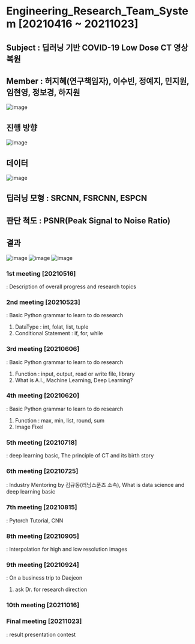 # Engineering_Research_Team_System [20210416 ~ 20211023]
## Subject : 딥러닝 기반 COVID-19 Low Dose CT 영상 복원
## Member : 허지혜(연구책임자), 이수빈, 정예지, 민지원, 임현영, 정보경, 하지원
![image](https://user-images.githubusercontent.com/64202709/169680229-d083a44b-39b0-4162-b0aa-58fa4fb43a21.png)
## 진행 방향
![image](https://user-images.githubusercontent.com/64202709/169680297-d299ab2a-47aa-42b4-af08-909345a10027.png)
## 데이터
![image](https://user-images.githubusercontent.com/64202709/169680327-57f0cfb0-088a-46c8-89a5-6ff9b9906e57.png)
## 딥러닝 모형 : SRCNN, FSRCNN, ESPCN
## 판단 척도 : PSNR(Peak Signal to Noise Ratio)
## 결과
![image](https://user-images.githubusercontent.com/64202709/169680375-e5caac68-939a-4d51-aea8-b3a0fd193d71.png)
![image](https://user-images.githubusercontent.com/64202709/169680383-7a56ab3c-d570-431a-9942-31840d3518f9.png)
![image](https://user-images.githubusercontent.com/64202709/169680388-f7518e97-dd33-4f0b-9b1a-a238348d0a24.png)


### 1st meeting [20210516]<br>
: Description of overall progress and research topics
### 2nd meeting [20210523]<br>
: Basic Python grammar to learn to do research<br>
1. DataType : int, folat, list, tuple
2. Conditional Statement : if, for, while
### 3rd meeting [20210606]<br>
: Basic Python grammar to learn to do research
1. Function : input, output, read or write file, library
2. What is A.I., Machine Learning, Deep Learning? 
### 4th meeting [20210620]<br>
: Basic Python grammar to learn to do research
1. Function : max, min, list, round, sum
2. Image Fixel
### 5th meeting [20210718]<br>
: deep learning basic, The principle of CT and its birth story
### 6th meeting [20210725]<br>
: Industry Mentoring by 김규동(러닝스푼즈 소속), What is data science and deep learning basic
### 7th meeting [20210815]<br>
: Pytorch Tutorial, CNN
### 8th meeting [20210905]<br>
: Interpolation for high and low resolution images
### 9th meeting [20210924]<br>
: On a business trip to Daejeon<br>
1. ask Dr. for research direction
### 10th meeting [20211016]
### Final meeting [20211023]
: result presentation contest



